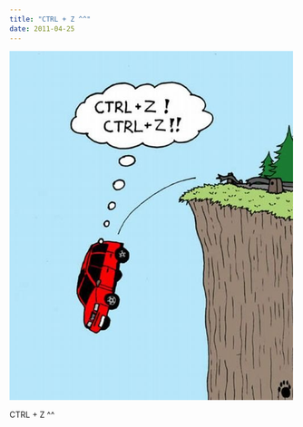 ```yaml
---
title: "CTRL + Z ^^"
date: 2011-04-25
---
```


![2011-04-25-tgb1fd4k.jpeg](/images/2011-04-25-tgb1fd4k.jpeg)

CTRL + Z ^^<br>